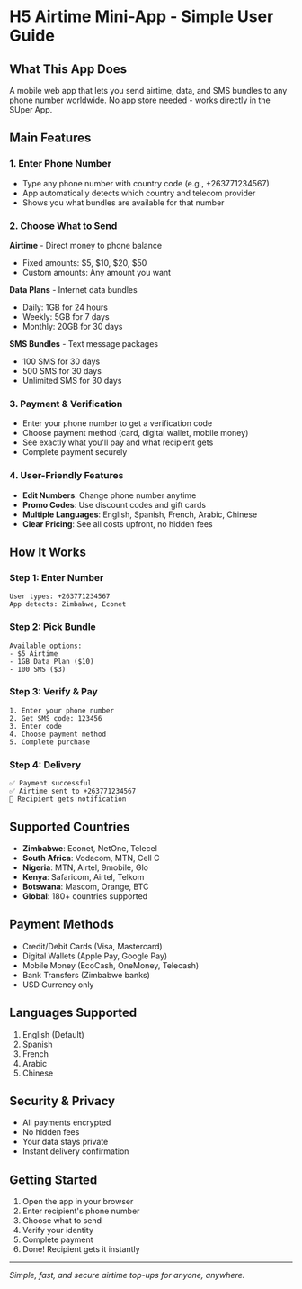 # H5 Airtime Mini-App - Simple User Guide

## What This App Does
A mobile web app that lets you send airtime, data, and SMS bundles to any phone number worldwide. No app store needed - works directly in the SUper App.

## Main Features

### 1. Enter Phone Number
- Type any phone number with country code (e.g., +263771234567)
- App automatically detects which country and telecom provider
- Shows you what bundles are available for that number

### 2. Choose What to Send
**Airtime** - Direct money to phone balance
- Fixed amounts: $5, $10, $20, $50
- Custom amounts: Any amount you want

**Data Plans** - Internet data bundles
- Daily: 1GB for 24 hours
- Weekly: 5GB for 7 days  
- Monthly: 20GB for 30 days

**SMS Bundles** - Text message packages
- 100 SMS for 30 days
- 500 SMS for 30 days
- Unlimited SMS for 30 days

### 3. Payment & Verification
- Enter your phone number to get a verification code
- Choose payment method (card, digital wallet, mobile money)
- See exactly what you'll pay and what recipient gets
- Complete payment securely

### 4. User-Friendly Features
- **Edit Numbers**: Change phone number anytime
- **Promo Codes**: Use discount codes and gift cards
- **Multiple Languages**: English, Spanish, French, Arabic, Chinese
- **Clear Pricing**: See all costs upfront, no hidden fees

## How It Works

### Step 1: Enter Number
```
User types: +263771234567
App detects: Zimbabwe, Econet
```

### Step 2: Pick Bundle
```
Available options:
- $5 Airtime
- 1GB Data Plan ($10)
- 100 SMS ($3)
```

### Step 3: Verify & Pay
```
1. Enter your phone number
2. Get SMS code: 123456
3. Enter code
4. Choose payment method
5. Complete purchase
```

### Step 4: Delivery
```
✅ Payment successful
✅ Airtime sent to +263771234567
📱 Recipient gets notification
```

## Supported Countries
- **Zimbabwe**: Econet, NetOne, Telecel
- **South Africa**: Vodacom, MTN, Cell C
- **Nigeria**: MTN, Airtel, 9mobile, Glo
- **Kenya**: Safaricom, Airtel, Telkom
- **Botswana**: Mascom, Orange, BTC
- **Global**: 180+ countries supported

## Payment Methods
- Credit/Debit Cards (Visa, Mastercard)
- Digital Wallets (Apple Pay, Google Pay)
- Mobile Money (EcoCash, OneMoney, Telecash)
- Bank Transfers (Zimbabwe banks)
- USD Currency only

## Languages Supported
1. English (Default)
2. Spanish
3. French  
4. Arabic
5. Chinese

## Security & Privacy
- All payments encrypted
- No hidden fees
- Your data stays private
- Instant delivery confirmation

## Getting Started
1. Open the app in your browser
2. Enter recipient's phone number
3. Choose what to send
4. Verify your identity
5. Complete payment
6. Done! Recipient gets it instantly

---

*Simple, fast, and secure airtime top-ups for anyone, anywhere.*
